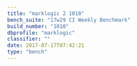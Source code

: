 ```yaml
---
title: "marklogic 2 1010"
bench_suite: "17w29 CI Weekly Benchmark"
build_number: "1010"
dbprofile: "marklogic"
classifier: ""
date: 2017-07-17T07:42:21
type: "bench"
---
```


